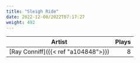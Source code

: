 ```yaml
---
title: "Sleigh Ride"
date: 2022-12-08/2022T07:17:27
weight: 492
---
```




 Artist | Plays 
----- | -----:
[Ray Conniff]({{< ref "a104848">}}) | 8
